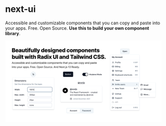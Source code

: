 # next-ui

Accessible and customizable components that you can copy and paste into your apps. Free. Open Source. **Use this to build your own component library**.

![hero](apps/www/public/og.jpg)
